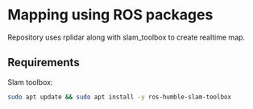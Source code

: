# Mapping using ROS packages

Repository uses rplidar along with slam_toolbox to create realtime map.

## Requirements
Slam toolbox:
```bash
sudo apt update && sudo apt install -y ros-humble-slam-toolbox
```